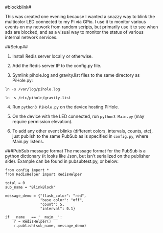 #blockblink#

This was created one evening because I wanted a snazzy way to blink the multicolor LED connected to my Pi via GPio.  I use it to monitor various events on my network from random scripts, but primarily use it to see when ads are blocked, and as a visual way to monitor the status of various internal network services.

##Setup##

1. Install Redis server locally or otherwise.

2. Add the Redis server IP to the config.py file.

3. Symlink pihole.log and gravity.list files to the same directory as PiHole.py: 

```ln -s /var/log/pihole.log```

```ln -s /etc/pihole/gravity.list```

4. Run ```python3 PiHole.py``` on the device hosting PiHole.

5. On the device with the LED connected, run ```python3 Main.py``` (may require permission elevation).

6. To add any other event blinks (different colors, intervals, counts, etc), just publish to the same PubSub as is specified in ```config.py```, where Main.py listens.

###PubSub message format
The message format for the PubSub is a python dictionary (it looks like Json, but isn't serialized on the publisher side).  Example can be found in pubsubtest.py, or below:

```
from config import *
from RedisHelper import RedisHelper

total = 0
sub_name = "BlinkBlock"

message_demo = {"flash_color": "red",
                "base_color": "off",
                "count": 5,
                "interval": 0.1}

if __name__ == '__main__':
    r = RedisHelper()
    r.publish(sub_name, message_demo)

```

